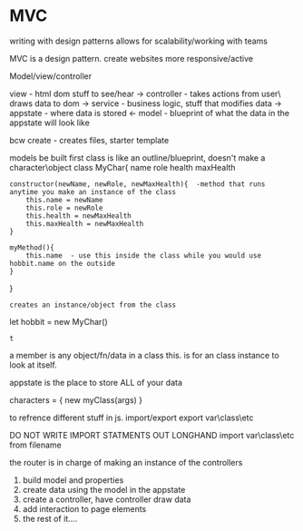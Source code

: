 # MVC
writing with design patterns allows for scalability/working with teams

MVC is a design pattern.
create websites more responsive/active

Model/view/controller

view - html dom stuff to see/hear 
->
controller - takes actions from user\ draws data to dom 
->
service - business logic, stuff that modifies data
->
appstate - where data is stored
<-
model - blueprint of what the data in the appstate will look like

bcw create - creates files, starter template

models be built first
class is like an outline/blueprint, doesn't make a character\object
class MyChar{
    name
    role
    health
    maxHealth

    constructor(newName, newRole, newMaxHealth){  -method that runs anytime you make an instance of the class
        this.name = newName
        this.role = newRole
        this.health = newMaxHealth
        this.maxHealth = newMaxHealth
    }

    myMethod(){
        this.name  - use this inside the class while you would use hobbit.name on the outside
    }

}

    creates an instance/object from the class
let hobbit = new MyChar()

    t

a member is any object/fn/data in a class
this.   is for an class instance to look at itself.


appstate is the place to store ALL of your data

characters = {
    new myClass(args)
}


to refrence different stuff in js. import/export
export var\class\etc

DO NOT WRITE IMPORT STATMENTS OUT LONGHAND
import var\class\etc from filename

the router is in charge of making an instance of the controllers





1. build model and properties
2. create data using the model in the appstate
3. create a controller, have controller draw data
4. add interaction to page elements
5. the rest of it....








